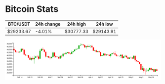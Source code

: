 # Bitcoin Stats

BTC/USDT|24h change|24h high|24h low|
|---|---|---|---|
|$29233.67|-4.01%|$30777.33|$29143.91|

<img src="./chart.svg">

